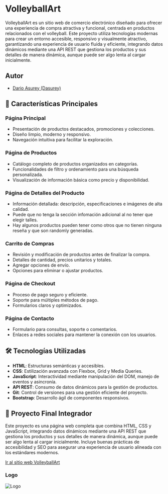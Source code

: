 
# VolleyballArt

VolleyballArt es un sitio web de comercio electrónico diseñado para ofrecer una experiencia de compra atractiva y funcional, centrada en productos relacionados con el volleyball. Este proyecto utiliza tecnologías modernas para crear un entorno accesible, responsivo y visualmente atractivo, garantizando una experiencia de usuario fluida y eficiente, integrando datos dinámicos mediante una API REST que gestiona los productos y sus detalles de manera dinámica, aunque puede ser algo lenta al cargar inicialmente.

## Autor

- [Dario Asurey (Dasurey)](https://github.com/Dasurey)

## 🚀 Características Principales

### Página Principal
- Presentación de productos destacados, promociones y colecciones.
- Diseño limpio, moderno y responsivo.
- Navegación intuitiva para facilitar la exploración.

### Página de Productos
- Catálogo completo de productos organizados en categorías.
- Funcionalidades de filtro y ordenamiento para una búsqueda personalizada.
- Visualización de información básica como precio y disponibilidad.

### Página de Detalles del Producto
- Información detallada: descripción, especificaciones e imágenes de alta calidad.
- Puede que no tenga la sección infomación adicional al no tener que elegir talles.
- Hay algunos productos pueden tener como otros que no tienen ninguna reseña y que son randomly generadas.

### Carrito de Compras
- Revisión y modificación de productos antes de finalizar la compra.
- Detalles de cantidad, precios unitarios y totales.
- Agregar opciones de envío.
- Opciones para eliminar o ajustar productos.

### Página de Checkout
- Proceso de pago seguro y eficiente.
- Soporte para múltiples métodos de pago.
- Formularios claros y optimizados.

### Página de Contacto
- Formulario para consultas, soporte o comentarios.
- Enlaces a redes sociales para mantener la conexión con los usuarios.

## 🛠️ Tecnologías Utilizadas
- **HTML**: Estructuras semánticas y accesibles.
- **CSS**: Estilización avanzada con Flexbox, Grid y Media Queries.
- **JavaScript**: Interactividad mediante manipulación del DOM, manejo de eventos y asincronía.
- **API REST**: Consumo de datos dinámicos para la gestión de productos.
- **Git**: Control de versiones para una gestión eficiente del proyecto.
- **Bootstrap**: Desarrollo ágil de componentes responsivos.

## 🌟 Proyecto Final Integrador
Este proyecto es una página web completa que combina HTML, CSS y JavaScript, integrando datos dinámicos mediante una API REST que gestiona los productos y sus detalles de manera dinámica, aunque puede ser algo lenta al cargar inicialmente. Incluye buenas prácticas de accesibilidad y SEO para asegurar una experiencia de usuario alineada con los estándares modernos.

[Ir al sitio web VolleyballArt](https://dasurey.github.io/VolleyballArt/)

### Logo
![Logo](img/brand/LogoConPelota.ico)
